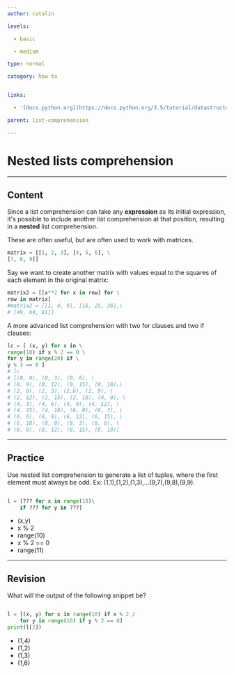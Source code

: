 ```yaml
---
author: catalin

levels:

  - basic

  - medium

type: normal

category: how to


links:

  - '[docs.python.org](https://docs.python.org/3.5/tutorial/datastructures.html#nested-list-comprehensions){website}'

parent: list-comprehension

---
```


# Nested lists comprehension

---
## Content

Since a list comprehension can take any **expression** as its initial expression, it's possible to include another list comprehension at that position, resulting in  a **nested** list comprehension.  

These are often useful, but are often used to work with matrices.
```python
matrix = [[1, 2, 3], [4, 5, 6], \
[7, 8, 9]]

```

Say we want to create another matrix with values equal to the squares of each element in the original matrix:
```python
matrix2 = [[x**2 for x in row] for \
row in matrix]
#matrix2 = [[1, 4, 9], [16, 25, 36],\
# [49, 64, 81]]
```

A more advanced list comprehension with two for clauses and two if clauses:
```python
lc = [ (x, y) for x in \
range(10) if x % 2 == 0 \
for y in range(20) if \
y % 3 == 0 ]
# lc
# [(0, 0), (0, 3), (0, 6), \
# (0, 9), (0, 12), (0, 15), (0, 18),\
# (2, 0), (2, 3), (2,6), (2, 9), \
# (2, 12), (2, 15), (2, 18), (4, 0), \
# (4, 3), (4, 6), (4, 9), (4, 12), \
# (4, 15), (4, 18), (6, 0), (6, 3), \
# (6, 6), (6, 9), (6, 12), (6, 15), \
# (6, 18), (8, 0), (8, 3), (8, 6), \
# (8, 9), (8, 12), (8, 15), (8, 18)]

```

---
## Practice

Use nested list comprehension to generate a list of tuples, where the first element must always be odd. 
Ex: (1,1),(1,2),(1,3),...(9,7),(9,8),(9,9).

```python

l = [??? for x in range(10)\
    if ??? for y in ???]
```

* (x,y)
* x % 2
* range(10)
* x % 2 == 0
* range(11)

---
## Revision

What will the output of the following snippet be?

```python

l = [(x, y) for x in range(10) if x % 2 /
    for y in range(10) if y % 2 == 0]
print(l[2])
```

* (1,4)
* (1,2)
* (1,3)
* (1,6)